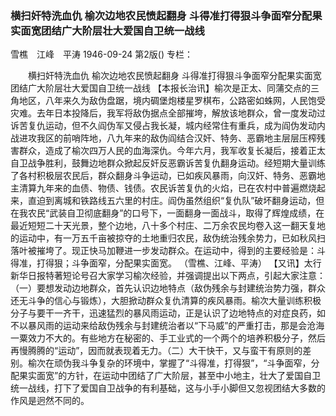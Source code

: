 ### 横扫奸特洗血仇  榆次边地农民愤起翻身  斗得准打得狠斗争面窄分配果实面宽团结广大阶层壮大爱国自卫统一战线
雪樵　江峰　平涛
1946-09-24
第2版()
专栏：

　　横扫奸特洗血仇
    榆次边地农民愤起翻身
    斗得准打得狠斗争面窄分配果实面宽团结广大阶层壮大爱国自卫统一战线
    【本报长治讯】榆次是正太、同蒲交点的三角地区，八年来久为敌伪盘踞，境内碉堡炮楼星罗棋布，公路密如蛛网，人民饱受灾难。去年日本投降后，我军将敌伪据点全部摧垮，解放该地群众，曾一度发动过诉苦复仇运动，但不久阎伪军又侵占我长凝，城内经常住有重兵，成为阎伪发动内战进攻我区的前哨阵地，八九年来的敌伪阎结合汉奸、特务、恶霸地主层层压榨残害群众，造成了榆次四万人民的血海深仇。今年六月，我军收复长凝后，接着正太自卫战争胜利，鼓舞边地群众掀起反奸反恶霸诉苦复仇翻身运动。经短期大量训练了各村积极层农民后，群众翻身斗争运动，已如疾风暴雨，向汉奸、特务、恶霸地主清算九年来的血债、物债、钱债。农民诉苦复仇的火焰，已在农村中普遍燃烧起来，直迫到离城和铁路线五六里的村庄。阎伪虽然组织“复仇队”破坏翻身运动，但在我农民“武装自卫彻底翻身”的口号下，一面翻身一面战斗，取得了辉煌成绩，在最近短短二十天光景，整个边地，八十多个村庄、二万余农民均卷入这一翻天复地的运动中，有一万五千亩被掠夺的土地重归农民，敌伪统治残余势力，已如秋风扫落叶被摧垮了。现正快马加鞭进一步发动群众。在运动中，得到的主要经验是：斗得准，打得狠；斗争面窄，分配果实面宽。
                                          （雪樵、江峰、平涛）
    【又讯】太行新华日报特著短论号召大家学习榆次经验，并强调提出以下两点，引起大家注意：（一）要想发动边地群众，首先认识边地特点（敌伪残余与封建统治势力强，群众还无斗争的信心与锻炼），大胆掀动群众复仇清算的疾风暴雨。榆次大量训练积极分子与要干一齐干，迅速猛烈的暴风雨运动，正是认识了边地特点的对症良药，如不以暴风雨的运动来给敌伪残余与封建统治者以“下马威”的严重打击，那是会沧海一粟效力不大的。有些地方在秘密的、手工业式的一个两个的培养积极分子，然后再慢腾腾的“运动”，因而就表现着无力。（二）大干快干，又与蛮干有原则的差别。榆次在顽伪我斗争复杂的环境中，掌握了“斗得准，打得狠”，“斗争面窄，分配果实面宽”的方针，在运动中团结了广大阶层，甚至中小地主，壮大了爱国自卫统一战线，打下了爱国自卫战争的有利基础，这与小手小脚但又忽视团结大多数的作风是迥然不同的。
